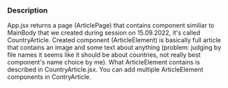 ### Description

App.jsx returns a page (ArticlePage) that contains component similiar to MainBody that we created during session on 15.09.2022, it's called CountryArticle. Created component (ArticleElement) is basically full article that contains an image and some text about anything (problem: judging by file names it seems like it should be about countries, not really best component's name choice by me). What ArticleElement contains is described in CountryArticle.jsx. You can add multiple ArticleElement components in ContryArticle.